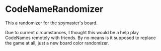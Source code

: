 # CodeNameRandomizer
This a randomizer for the spymaster's board.

Due to current circumstances, I thought this would be a help play CodeNames remotely with friends.
By no means is it supposed to replace the game at all, just a new board color randomizer.
